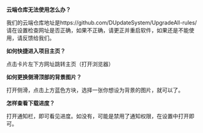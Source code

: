 **云端仓库无法使用怎么办？**

我们的云端仓库地址是https://github.com/DUpdateSystem/UpgradeAll-rules/ 请在设置检查网址是否正确，如果不正确，请更正并重启软件，如果还是不能使用，请反馈给我们。

**如何快捷进入项目主页？**

点击卡片左下方网址跳转主页（打开浏览器）

**如何更换侧滑顶部的背景图片？**

打开侧滑，点击上方蓝色方块，选择一张你想设为背景的图片，就可以了。

**怎样查看下载进度？**

打开通知栏，即可看见进度。如没有，可能是禁用了通知权限，在设置中打开即可。
